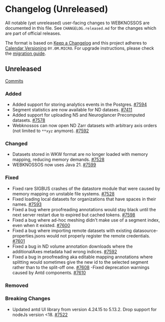 # Changelog (Unreleased)

All notable (yet unreleased) user-facing changes to WEBKNOSSOS are documented in this file.
See `CHANGELOG.released.md` for the changes which are part of official releases.

The format is based on [Keep a Changelog](http://keepachangelog.com/en/1.0.0/)
and this project adheres to [Calendar Versioning](http://calver.org/) `0Y.0M.MICRO`.
For upgrade instructions, please check the [migration guide](MIGRATIONS.released.md).

## Unreleased
[Commits](https://github.com/scalableminds/webknossos/compare/24.02.0...HEAD)

### Added
- Added support for storing analytics events in the Postgres. [#7594](https://github.com/scalableminds/webknossos/pull/7594) 
- Segment statistics are now available for ND datases. [#7411](https://github.com/scalableminds/webknossos/pull/7411)
- Added support for uploading N5 and Neuroglancer Precomputed datasets. [#7578](https://github.com/scalableminds/webknossos/pull/7578)
- Webknossos can now open ND Zarr datasets with arbitrary axis orders (not limited to `**xyz` anymore). [#7592](https://github.com/scalableminds/webknossos/pull/7592)

### Changed
- Datasets stored in WKW format are no longer loaded with memory mapping, reducing memory demands. [#7528](https://github.com/scalableminds/webknossos/pull/7528)
- WEBKNOSSOS now uses Java 21. [#7599](https://github.com/scalableminds/webknossos/pull/7599)


### Fixed
- Fixed rare SIGBUS crashes of the datastore module that were caused by memory mapping on unstable file systems. [#7528](https://github.com/scalableminds/webknossos/pull/7528)
- Fixed loading local datasets for organizations that have spaces in their names. [#7593](https://github.com/scalableminds/webknossos/pull/7593)
- Fixed a bug where proofreading annotations would stay black until the next server restart due to expired but cached tokens. [#7598](https://github.com/scalableminds/webknossos/pull/7598)
- Fixed a bug where ad-hoc meshing didn't make use of a segment index, even when it existed. [#7600](https://github.com/scalableminds/webknossos/pull/7600)
- Fixed a bug where importing remote datasets with existing datasource-properties.jsons would not properly register the remote credentials. [#7601](https://github.com/scalableminds/webknossos/pull/7601)
- Fixed a bug in ND volume annotation downloads where the additionalAxes metadata had wrong indices. [#7592](https://github.com/scalableminds/webknossos/pull/7592)
- Fixed a bug in proofreading aka editable mapping annotations where splitting would sometimes give the new id to the selected segment rather than to the split-off one. [#7608](https://github.com/scalableminds/webknossos/pull/7608)
-Fixed deprecation warnings caused by Antd <Collapse> components. [#7610](https://github.com/scalableminds/webknossos/pull/7610)

### Removed

### Breaking Changes
- Updated antd UI library from version 4.24.15 to 5.13.2. Drop support for nodeJs version <18. [#7522](https://github.com/scalableminds/webknossos/pull/7522)
